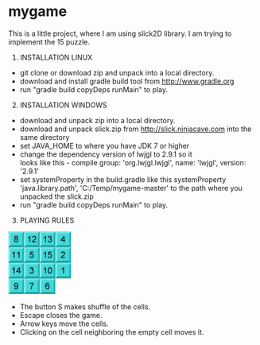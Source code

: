 mygame
======

This is a little project, where I am using slick2D library.
I am trying to implement the 15 puzzle. 


1. INSTALLATION LINUX<br>
 - git clone or download zip and unpack into a local directory.<br>
 - download and install gradle build tool from http://www.gradle.org<br>
 - run "gradle build copyDeps runMain" to play.<br>

2. INSTALLATION WINDOWS<br> 
 - download and unpack zip into a local directory.<br>
 - download and unpack slick.zip from http://slick.ninjacave.com into the same directory<br>
 - set JAVA_HOME to where you have JDK 7 or higher<br>
 - change the dependency version of lwjgl to 2.9.1 so it<br>
  looks like this - compile group: 'org.lwjgl.lwjgl', name: 'lwjgl', version: '2.9.1'<br>
 - set systemProperty in the build.gradle like this systemProperty 'java.library.path', 'C:/Temp/mygame-master' 
  to the path where you unpacked the slick.zip<br>
 - run "gradle build copyDeps runMain" to play.<br>
 

3. PLAYING RULES<br>
<img src="https://github.com/ssppkenny/mygame/blob/master/res/screen.jpg?raw=true" width="25%" height="25%">

 - The button S makes shuffle of the cells.<br>
 - Escape closes the game.<br>
 - Arrow keys move the cells.<br>
 - Clicking on the cell neighboring the empty cell moves it.<br>



